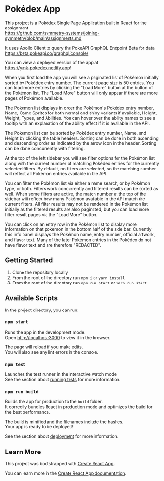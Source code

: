 # Pokédex App

This project is a Pokédex Single Page Application built in React for the assignment\
https://github.com/symmetry-systems/joining-symmetry/blob/main/assignments.md

It uses Apollo Client to query the PokeAPI GraphQL Endpoint Beta for data\
https://beta.pokeapi.co/graphql/console/

You can view a deployed version of the app at\
https://ymk-pokedex.netlify.app/


When you first load the app you will see a paginated list of Pokémon initially sorted by Pokédex entry number. The current page size is 50 entries. You can load more entries by clicking the "Load More" button at the button of the Pokémon list. The "Load More" button will only appear if there are more pages of Pokémon available.

The Pokémon list displays in order the Pokémon's Pokédex entry number, Name, Game Sprites for both normal and shiny variants if available, Height, Weight, Types, and Abilities. You can hover over the ability names to see a tooltip with an explanation of the ability effect if it is available in the API.

The Pokémon list can be sorted by Pokédex entry number, Name, and Height by clicking the table headers. Sorting can be done in both ascending and descending order as indicated by the arrow icon in the header. Sorting can be done concurrently with filtering.

At the top of the left sidebar you will see filter options for the Pokémon list along with the current number of matching Pokédex entries for the currently selected filters. By default, no filters are selected, so the matching number will reflect all Pokémon entries available in the API.

You can filter the Pokémon list via either a name search, or by Pokémon type, or both. Filters work concurrently and filtered results can be sorted as well. When some filters are active, the match number at the top of the sidebar will reflect how many Pokémon available in the API match the current filters. All filter results may not be rendered in the Pokémon list initially as the filtered results are also paginated, but you can load more filter result pages via the "Load More" button.

You can click on an entry row in the Pokémon list to display more information on that pokemon in the bottom half of the side bar. Currently this info panel displays the Pokémon name, entry number, official artwork, and flavor text. Many of the later Pokémon entries in the Pokédex do not have flavor text and are therefore "REDACTED".

## Getting Started

1. Clone the repository locally
2. From the root of the directory run `npm i` or `yarn install`
3. From the root of the directory run `npm run start` or `yarn run start`

## Available Scripts

In the project directory, you can run:

### `npm start`

Runs the app in the development mode.\
Open [http://localhost:3000](http://localhost:3000) to view it in the browser.

The page will reload if you make edits.\
You will also see any lint errors in the console.

### `npm test`

Launches the test runner in the interactive watch mode.\
See the section about [running tests](https://facebook.github.io/create-react-app/docs/running-tests) for more information.

### `npm run build`

Builds the app for production to the `build` folder.\
It correctly bundles React in production mode and optimizes the build for the best performance.

The build is minified and the filenames include the hashes.\
Your app is ready to be deployed!

See the section about [deployment](https://facebook.github.io/create-react-app/docs/deployment) for more information.

## Learn More

This project was bootstrapped with [Create React App](https://github.com/facebook/create-react-app).

You can learn more in the [Create React App documentation](https://facebook.github.io/create-react-app/docs/getting-started).

